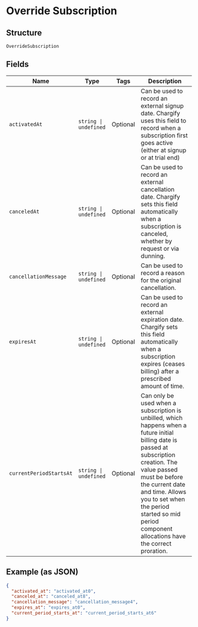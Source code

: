 
# Override Subscription

## Structure

`OverrideSubscription`

## Fields

| Name | Type | Tags | Description |
|  --- | --- | --- | --- |
| `activatedAt` | `string \| undefined` | Optional | Can be used to record an external signup date. Chargify uses this field to record when a subscription first goes active (either at signup or at trial end) |
| `canceledAt` | `string \| undefined` | Optional | Can be used to record an external cancellation date. Chargify sets this field automatically when a subscription is canceled, whether by request or via dunning. |
| `cancellationMessage` | `string \| undefined` | Optional | Can be used to record a reason for the original cancellation. |
| `expiresAt` | `string \| undefined` | Optional | Can be used to record an external expiration date. Chargify sets this field automatically when a subscription expires (ceases billing) after a prescribed amount of time. |
| `currentPeriodStartsAt` | `string \| undefined` | Optional | Can only be used when a subscription is unbilled, which happens when a future initial billing date is passed at subscription creation. The value passed must be before the current date and time. Allows you to set when the period started so mid period component allocations have the correct proration. |

## Example (as JSON)

```json
{
  "activated_at": "activated_at0",
  "canceled_at": "canceled_at8",
  "cancellation_message": "cancellation_message4",
  "expires_at": "expires_at0",
  "current_period_starts_at": "current_period_starts_at6"
}
```

